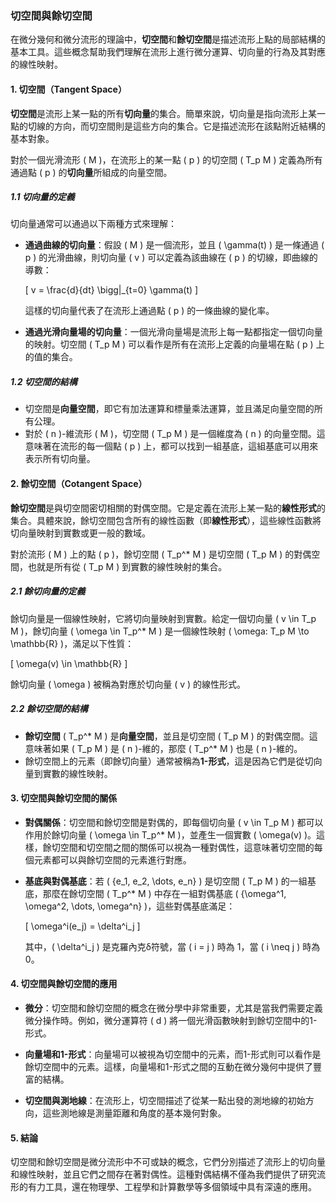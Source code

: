 ### 切空間與餘切空間

在微分幾何和微分流形的理論中，**切空間**和**餘切空間**是描述流形上點的局部結構的基本工具。這些概念幫助我們理解在流形上進行微分運算、切向量的行為及其對應的線性映射。

#### 1. 切空間（Tangent Space）

**切空間**是流形上某一點的所有**切向量**的集合。簡單來說，切向量是指向流形上某一點的切線的方向，而切空間則是這些方向的集合。它是描述流形在該點附近結構的基本對象。

對於一個光滑流形 \( M \)，在流形上的某一點 \( p \) 的切空間 \( T_p M \) 定義為所有通過點 \( p \) 的**切向量**所組成的向量空間。

##### 1.1 切向量的定義

切向量通常可以通過以下兩種方式來理解：

- **通過曲線的切向量**：假設 \( M \) 是一個流形，並且 \( \gamma(t) \) 是一條通過 \( p \) 的光滑曲線，則切向量 \( v \) 可以定義為該曲線在 \( p \) 的切線，即曲線的導數：

  \[
  v = \frac{d}{dt} \bigg|_{t=0} \gamma(t)
  \]

  這樣的切向量代表了在流形上通過點 \( p \) 的一條曲線的變化率。

- **通過光滑向量場的切向量**：一個光滑向量場是流形上每一點都指定一個切向量的映射。切空間 \( T_p M \) 可以看作是所有在流形上定義的向量場在點 \( p \) 上的值的集合。

##### 1.2 切空間的結構

- 切空間是**向量空間**，即它有加法運算和標量乘法運算，並且滿足向量空間的所有公理。
- 對於 \( n \)-維流形 \( M \)，切空間 \( T_p M \) 是一個維度為 \( n \) 的向量空間。這意味著在流形的每一個點 \( p \) 上，都可以找到一組基底，這組基底可以用來表示所有切向量。

#### 2. 餘切空間（Cotangent Space）

**餘切空間**是與切空間密切相關的對偶空間。它是定義在流形上某一點的**線性形式**的集合。具體來說，餘切空間包含所有的線性函數（即**線性形式**），這些線性函數將切向量映射到實數或更一般的數域。

對於流形 \( M \) 上的點 \( p \)，餘切空間 \( T_p^* M \) 是切空間 \( T_p M \) 的對偶空間，也就是所有從 \( T_p M \) 到實數的線性映射的集合。

##### 2.1 餘切向量的定義

餘切向量是一個線性映射，它將切向量映射到實數。給定一個切向量 \( v \in T_p M \)，餘切向量 \( \omega \in T_p^* M \) 是一個線性映射 \( \omega: T_p M \to \mathbb{R} \)，滿足以下性質：

\[
\omega(v) \in \mathbb{R}
\]

餘切向量 \( \omega \) 被稱為對應於切向量 \( v \) 的線性形式。

##### 2.2 餘切空間的結構

- **餘切空間** \( T_p^* M \) 是**向量空間**，並且是切空間 \( T_p M \) 的對偶空間。這意味著如果 \( T_p M \) 是 \( n \)-維的，那麼 \( T_p^* M \) 也是 \( n \)-維的。
- 餘切空間上的元素（即餘切向量）通常被稱為**1-形式**，這是因為它們是從切向量到實數的線性映射。

#### 3. 切空間與餘切空間的關係

- **對偶關係**：切空間和餘切空間是對偶的，即每個切向量 \( v \in T_p M \) 都可以作用於餘切向量 \( \omega \in T_p^* M \)，並產生一個實數 \( \omega(v) \)。這樣，餘切空間和切空間之間的關係可以視為一種對偶性，這意味著切空間的每個元素都可以與餘切空間的元素進行對應。
  
- **基底與對偶基底**：若 \( \{e_1, e_2, \dots, e_n\} \) 是切空間 \( T_p M \) 的一組基底，那麼在餘切空間 \( T_p^* M \) 中存在一組對偶基底 \( \{\omega^1, \omega^2, \dots, \omega^n\} \)，這些對偶基底滿足：

  \[
  \omega^i(e_j) = \delta^i_j
  \]

  其中，\( \delta^i_j \) 是克羅內克δ符號，當 \( i = j \) 時為 1，當 \( i \neq j \) 時為 0。

#### 4. 切空間與餘切空間的應用

- **微分**：切空間和餘切空間的概念在微分學中非常重要，尤其是當我們需要定義微分操作時。例如，微分運算符 \( d \) 將一個光滑函數映射到餘切空間中的1-形式。
  
- **向量場和1-形式**：向量場可以被視為切空間中的元素，而1-形式則可以看作是餘切空間中的元素。這樣，向量場和1-形式之間的互動在微分幾何中提供了豐富的結構。

- **切空間與測地線**：在流形上，切空間描述了從某一點出發的測地線的初始方向，這些測地線是測量距離和角度的基本幾何對象。

#### 5. 結論

切空間和餘切空間是微分流形中不可或缺的概念，它們分別描述了流形上的切向量和線性映射，並且它們之間存在著對偶性。這種對偶結構不僅為我們提供了研究流形的有力工具，還在物理學、工程學和計算數學等多個領域中具有深遠的應用。